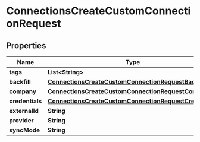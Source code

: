 

# ConnectionsCreateCustomConnectionRequest


## Properties

| Name | Type | Description | Notes |
|------------ | ------------- | ------------- | -------------|
|**tags** | **List&lt;String&gt;** |  |  [optional] |
|**backfill** | [**ConnectionsCreateCustomConnectionRequestBackfill**](ConnectionsCreateCustomConnectionRequestBackfill.md) |  |  [optional] |
|**company** | [**ConnectionsCreateCustomConnectionRequestCompany**](ConnectionsCreateCustomConnectionRequestCompany.md) |  |  [optional] |
|**credentials** | [**ConnectionsCreateCustomConnectionRequestCredentials**](ConnectionsCreateCustomConnectionRequestCredentials.md) |  |  [optional] |
|**externalId** | **String** |  |  [optional] |
|**provider** | **String** |  |  [optional] |
|**syncMode** | **String** |  |  [optional] |



